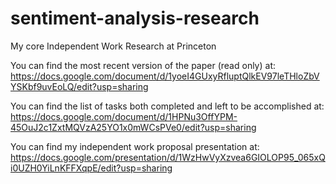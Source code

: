 sentiment-analysis-research
===========================

My core Independent Work Research at Princeton

You can find the most recent version of the paper (read only) at: https://docs.google.com/document/d/1yoeI4GUxyRfluptQlkEV97leTHloZbVYSKbf9uvEoLQ/edit?usp=sharing

You can find the list of tasks both completed and left to be accomplished at:
https://docs.google.com/document/d/1HPNu3OffYPM-45OuJ2c1ZxtMQVzA25YO1x0mWCsPVe0/edit?usp=sharing

You can find my independent work proposal presentation at:
https://docs.google.com/presentation/d/1WzHwVyXzvea6GIOLOP95_065xQi0UZH0YiLnKFFXqpE/edit?usp=sharing
